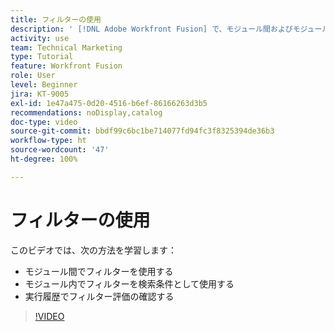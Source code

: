 ```yaml
---
title: フィルターの使用
description: ' [!DNL Adobe Workfront Fusion] で、モジュール間およびモジュール内でフィルターを使用する方法、および実行履歴を確認する方法について説明します。'
activity: use
team: Technical Marketing
type: Tutorial
feature: Workfront Fusion
role: User
level: Beginner
jira: KT-9005
exl-id: 1e47a475-0d20-4516-b6ef-86166263d3b5
recommendations: noDisplay,catalog
doc-type: video
source-git-commit: bbdf99c6bc1be714077fd94fc3f8325394de36b3
workflow-type: ht
source-wordcount: '47'
ht-degree: 100%

---
```


# フィルターの使用

このビデオでは、次の方法を学習します：

* モジュール間でフィルターを使用する
* モジュール内でフィルターを検索条件として使用する
* 実行履歴でフィルター評価の確認する

>[!VIDEO](https://video.tv.adobe.com/v/335265/?quality=12&learn=on&enablevpops=1)
